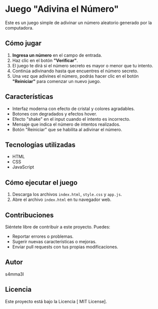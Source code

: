 # Juego "Adivina el Número"

Este es un juego simple de adivinar un número aleatorio generado por la computadora. 

## Cómo jugar

1. **Ingresa un número** en el campo de entrada.
2. Haz clic en el botón **"Verificar"**.
3. El juego te dirá si el número secreto es mayor o menor que tu intento.
4. Continúa adivinando hasta que encuentres el número secreto.
5. Una vez que adivines el número, podrás hacer clic en el botón **"Reiniciar"** para comenzar un nuevo juego.

## Características

* Interfaz moderna con efecto de cristal y colores agradables.
* Botones con degradados y efectos hover.
* Efecto "shake" en el input cuando el intento es incorrecto.
* Mensaje que indica el número de intentos realizados.
* Botón "Reiniciar" que se habilita al adivinar el número.

## Tecnologías utilizadas

* HTML
* CSS
* JavaScript

## Cómo ejecutar el juego

1. Descarga los archivos `index.html`, `style.css` y `app.js`.
2. Abre el archivo `index.html` en tu navegador web.

## Contribuciones

Siéntete libre de contribuir a este proyecto. Puedes:

* Reportar errores o problemas.
* Sugerir nuevas características o mejoras.
* Enviar pull requests con tus propias modificaciones.

## Autor

s4mma3l

## Licencia

Este proyecto está bajo la Licencia [ MIT License].